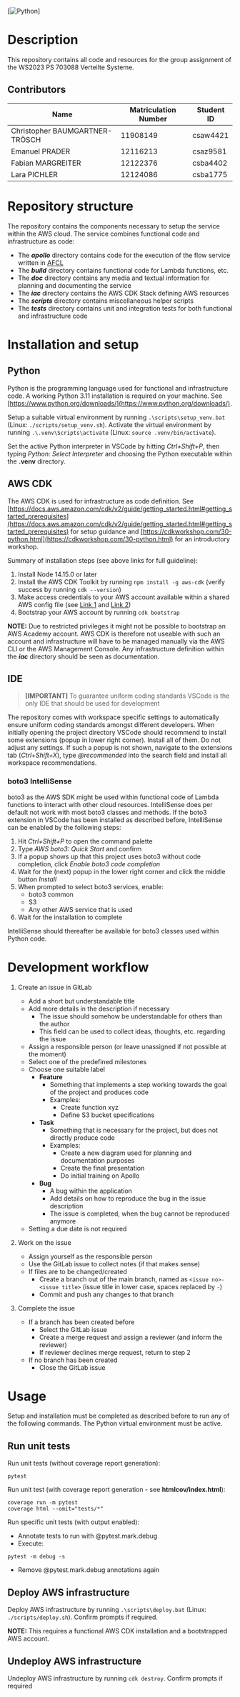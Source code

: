 [![Python](https://img.shields.io/badge/python-v3.11%2B-blue)]
# Description

This repository contains all code and resources for the group assignment of the WS2023 PS 703088 Verteilte Systeme.

## Contributors
| Name | Matriculation Number | Student ID |
|---|---|---|
| Christopher BAUMGARTNER-TRÖSCH | 11908149 | csaw4421 |
| Emanuel PRADER | 12116213 | csaz9581 |
| Fabian MARGREITER | 12122376 | csba4402 |
| Lara PICHLER | 12124086 | csba1775 |

# Repository structure

The repository contains the components necessary to setup the service within the AWS cloud. The service combines functional code and infrastructure as code:

- The ***apollo*** directory contains code for the execution of the flow service written in [AFCL](https://apollowf.github.io/)
- The ***build*** directory contains functional code for Lambda functions, etc.
- The ***doc*** directory contains any media and textual information for planning and documenting the service
- The ***iac*** directory contains the AWS CDK Stack defining AWS resources
- The ***scripts*** directory contains miscellaneous helper scripts
- The ***tests*** directory contains unit and integration tests for both functional and infrastructure code

# Installation and setup

## Python

Python is the programming language used for functional and infrastructure code. A working Python 3.11 installation is required on your machine. See [https://www.python.org/downloads/](https://www.python.org/downloads/).

Setup a suitable virtual environment by running `.\scripts\setup_venv.bat` (Linux: `./scripts/setup_venv.sh`). Activate the virtual environment by running `.\.venv\Scripts\activate` (Linux: `source .venv/bin/activate`).

Set the active Python interpreter in VSCode by hitting _Ctrl+Shift+P_, then typing _Python: Select Interpreter_ and choosing the Python executable within the **.venv** directory.

## AWS CDK

The AWS CDK is used for infrastructure as code definition. See [https://docs.aws.amazon.com/cdk/v2/guide/getting_started.html#getting_started_prerequisites](https://docs.aws.amazon.com/cdk/v2/guide/getting_started.html#getting_started_prerequisites) for setup guidance and [https://cdkworkshop.com/30-python.html](https://cdkworkshop.com/30-python.html) for an introductory workshop.

Summary of installation steps (see above links for full guideline):

1. Install Node 14.15.0 or later
2. Install the AWS CDK Toolkit by running `npm install -g aws-cdk` (verify success by running `cdk --version`)
3. Make access credentials to your AWS account available within a shared AWS config file (see [Link 1](https://docs.aws.amazon.com/sdkref/latest/guide/file-format.html) and [Link 2](https://docs.aws.amazon.com/sdkref/latest/guide/file-location.html))
4. Bootstrap your AWS account by running `cdk bootstrap`

**NOTE:** Due to restricted privileges it might not be possible to bootstrap an AWS Academy account. AWS CDK is therefore not useable with such an account and infrastructure will have to be managed manually via the AWS CLI or the AWS Management Console. Any infrastructure definition within the ***iac*** directory should be seen as documentation.

## IDE

> **[IMPORTANT]** To guarantee uniform coding standards VSCode is the only IDE that should be used for development

The repository comes with workspace specific settings to automatically ensure uniform coding standards amongst different developers. When initially opening the project directory VSCode should recommend to install some extensions (popup in lower right corner). Install all of them. Do not adjust any settings. If such a popup is not shown, navigate to the extensions tab (_Ctrl+Shift+X_), type _@recommended_ into the search field and install all workspace recommendations.

### boto3 IntelliSense

boto3 as the AWS SDK might be used within functional code of Lambda functions to interact with other cloud resources. IntelliSense does per default not work with most boto3 classes and methods. If the boto3 extension in VSCode has been installed as described before, IntelliSense can be enabled by the following steps:

1. Hit _Ctrl+Shift+P_ to open the command palette
2. Type _AWS boto3: Quick Start_ and confirm
3. If a popup shows up that this project uses boto3 without code completion, click _Enable boto3 code completion_
4. Wait for the (next) popup in the lower right corner and click the middle button _Install_
5. When prompted to select boto3 services, enable:
    - boto3 common
    - S3
    - Any other AWS service that is used
6. Wait for the installation to complete

IntelliSense should thereafter be available for boto3 classes used within Python code.

# Development workflow

1. Create an issue in GitLab
    - Add a short but understandable title
    - Add more details in the description if necessary
        - The issue should somehow be understandable for others than the author
        - This field can be used to collect ideas, thoughts, etc. regarding the issue
    - Assign a responsible person (or leave unassigned if not possible at the moment)
    - Select one of the predefined milestones
    - Choose one suitable label
        - **Feature**
            - Something that implements a step working towards the goal of the project and produces code
            - Examples:
                - Create function xyz
                - Define S3 bucket specifications 
        - **Task**
            - Something that is necessary for the project, but does not directly produce code
            - Examples:
                - Create a new diagram used for planning and documentation purposes
                - Create the final presentation
                - Do initial training on Apollo
        - **Bug**
            - A bug within the application
            - Add details on how to reproduce the bug in the issue description
            - The issue is completed, when the bug cannot be reproduced anymore
    - Setting a due date is not required

2. Work on the issue
    - Assign yourself as the responsible person
    - Use the GitLab issue to collect notes (if that makes sense)
    - If files are to be changed/created
        - Create a branch out of the main branch, named as `<issue no>-<issue title>` (issue title in lower case, spaces replaced by `-`)
        - Commit and push any changes to that branch

3. Complete the issue
    - If a branch has been created before
        - Select the GitLab issue
        - Create a merge request and assign a reviewer (and inform the reviewer)
        - If reviewer declines merge request, return to step 2
    - If no branch has been created
        - Close the GitLab issue

# Usage

Setup and installation must be completed as described before to run any of the following commands. The Python virtual environment must be active.

## Run unit tests

Run unit tests (without coverage report generation):

```
pytest
```

Run unit test (with coverage report generation - see **htmlcov/index.html**):

```
coverage run -m pytest
coverage html --omit="tests/*"
```

Run specific unit tests (with output enabled):

- Annotate tests to run with @pytest.mark.debug
- Execute:

```
pytest -m debug -s
```
- Remove @pytest.mark.debug annotations again

## Deploy AWS infrastructure

Deploy AWS infrastructure by running `.\scripts\deploy.bat` (Linux: `./scripts/deploy.sh`). Confirm prompts if required.

**NOTE:** This requires a functional AWS CDK installation and a bootstrapped AWS account.

## Undeploy AWS infrastructure

Undeploy AWS infrastructure by running `cdk destroy`. Confirm prompts if required
